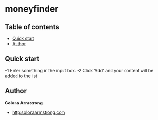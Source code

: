# moneyfinder

## Table of contents

- [Quick start](#quick-start)
- [Author](#author)

## Quick start

-1 Enter something in the input box. 
-2 Click 'Add' and your content will be added to the list

## Author

**Solona Armstrong**

- <http:solonaarmstrong.com>
